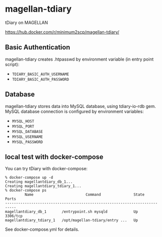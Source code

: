 # magellan-tdiary

tDiary on MAGELLAN

https://hub.docker.com/r/minimum2scp/magellan-tdiary/

## Basic Authentication

magellan-tdiary creates .htpasswd by environment variable (in entry point script):

 * `TDIARY_BASIC_AUTH_USERNAME`
 * `TDIARY_BASIC_AUTH_PASSWORD`

## Database

magellan-tdiary stores data into MySQL database, using tdiary-io-rdb gem.
MySQL database connection is configured by environment variables:

 * `MYSQL_HOST`
 * `MYSQL_PORT`
 * `MYSQL_DATABASE`
 * `MYSQL_USERNAME`
 * `MYSQL_PASSWORD`

## local test with docker-compose

You can try tDiary with docker-compose:

```
% docker-compose up -d
Creating magellantdiary_db_1...
Creating magellantdiary_tdiary_1...
% docker-compose ps
         Name                        Command               State    Ports
---------------------------------------------------------------------------
magellantdiary_db_1       /entrypoint.sh mysqld            Up      3306/tcp
magellantdiary_tdiary_1   /opt/magellan-tdiary/entry ...   Up
```

See docker-compose.yml for details.


